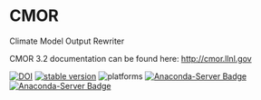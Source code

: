 # CMOR
Climate Model Output Rewriter

CMOR 3.2 documentation can be found here: http://cmor.llnl.gov

[![DOI](https://zenodo.org/badge/DOI/10.5281/zenodo.893083.svg)](https://doi.org/10.5281/zenodo.893083)
[![stable version](https://img.shields.io/badge/stable%20version-3.2.8-brightgreen.svg)](https://github.com/PCMDI/cmor/releases/tag/3.2.8)
![platforms](https://img.shields.io/badge/platforms-linux%20|%20osx-lightgrey.svg)
[![Anaconda-Server Badge](https://anaconda.org/pcmdi/cmor/badges/installer/conda.svg)](https://conda.anaconda.org/pcmdi)
[![Anaconda-Server Badge](https://anaconda.org/pcmdi/cmor/badges/downloads.svg)](https://anaconda.org/pcmdi)
